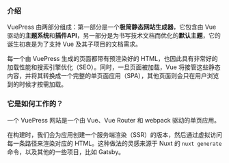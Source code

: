 ### 介绍

VuePress 由两部分组成：第一部分是一个**极简静态网站生成器**，它包含由 Vue 驱动的**主题系统**和**插件API**，另一部分是为书写技术文档而优化的**默认主题**，它的诞生初衷是为了支持 Vue 及其子项目的文档需求。

每一个由 VuePress 生成的页面都带有预渲染好的 HTML，也因此具有非常好的加载性能和搜索引擎优化（SEO）。同时，一旦页面被加载，Vue 将接管这些静态内容，并将其转换成一个完整的单页面应用（SPA），其他页面则会只在用户浏览到的时候才按需加载。

### 它是如何工作的？

一个 VuePress 网站是一个由 Vue、Vue Router 和 webpack 驱动的单页应用。

在构建时，我们会为应用创建一个服务端渲染（SSR）的版本，然后通过虚拟访问每一条路径来渲染对应的 HTML。这种做法的灵感来源于 Nuxt 的 `nuxt generate` 命令，以及其他的一些项目，比如 Gatsby。